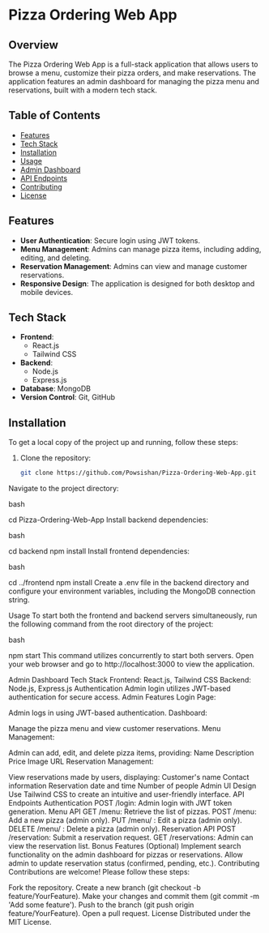 # Pizza Ordering Web App

## Overview

The Pizza Ordering Web App is a full-stack application that allows users to browse a menu, customize their pizza orders, and make reservations. The application features an admin dashboard for managing the pizza menu and reservations, built with a modern tech stack.

## Table of Contents

- [Features](#features)
- [Tech Stack](#tech-stack)
- [Installation](#installation)
- [Usage](#usage)
- [Admin Dashboard](#admin-dashboard)
- [API Endpoints](#api-endpoints)
- [Contributing](#contributing)
- [License](#license)

## Features

- **User Authentication**: Secure login using JWT tokens.
- **Menu Management**: Admins can manage pizza items, including adding, editing, and deleting.
- **Reservation Management**: Admins can view and manage customer reservations.
- **Responsive Design**: The application is designed for both desktop and mobile devices.

## Tech Stack

- **Frontend**: 
  - React.js
  - Tailwind CSS
- **Backend**: 
  - Node.js
  - Express.js
- **Database**: MongoDB
- **Version Control**: Git, GitHub

## Installation

To get a local copy of the project up and running, follow these steps:

1. Clone the repository:

   ```bash
   git clone https://github.com/Powsishan/Pizza-Ordering-Web-App.git
Navigate to the project directory:

bash

cd Pizza-Ordering-Web-App
Install backend dependencies:

bash

cd backend
npm install
Install frontend dependencies:

bash

cd ../frontend
npm install
Create a .env file in the backend directory and configure your environment variables, including the MongoDB connection string.

Usage
To start both the frontend and backend servers simultaneously, run the following command from the root directory of the project:

bash

npm start
This command utilizes concurrently to start both servers. Open your web browser and go to http://localhost:3000 to view the application.

Admin Dashboard
Tech Stack
Frontend: React.js, Tailwind CSS
Backend: Node.js, Express.js
Authentication
Admin login utilizes JWT-based authentication for secure access.
Admin Features
Login Page:

Admin logs in using JWT-based authentication.
Dashboard:

Manage the pizza menu and view customer reservations.
Menu Management:

Admin can add, edit, and delete pizza items, providing:
Name
Description
Price
Image URL
Reservation Management:

View reservations made by users, displaying:
Customer's name
Contact information
Reservation date and time
Number of people
Admin UI Design
Use Tailwind CSS to create an intuitive and user-friendly interface.
API Endpoints
Authentication
POST /login: Admin login with JWT token generation.
Menu API
GET /menu: Retrieve the list of pizzas.
POST /menu: Add a new pizza (admin only).
PUT /menu/
: Edit a pizza (admin only).
DELETE /menu/
: Delete a pizza (admin only).
Reservation API
POST /reservation: Submit a reservation request.
GET /reservations: Admin can view the reservation list.
Bonus Features (Optional)
Implement search functionality on the admin dashboard for pizzas or reservations.
Allow admin to update reservation status (confirmed, pending, etc.).
Contributing
Contributions are welcome! Please follow these steps:

Fork the repository.
Create a new branch (git checkout -b feature/YourFeature).
Make your changes and commit them (git commit -m 'Add some feature').
Push to the branch (git push origin feature/YourFeature).
Open a pull request.
License
Distributed under the MIT License.
